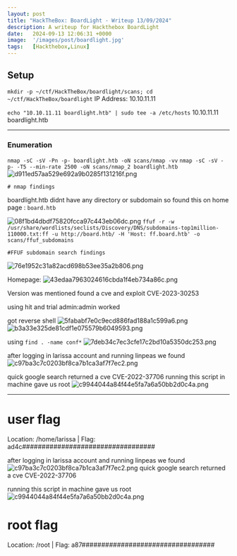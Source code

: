```yaml
---
layout: post
title: "HackTheBox: BoardLight - Writeup 13/09/2024"
description: A writeup for Hackthebox BoardLight
date:   2024-09-13 12:06:31 +0000
image:  '/images/post/boardlight.jpg'
tags:   [Hackthebox,Linux]
---
```


## Setup
`mkdir -p ~/ctf/HackTheBox/boardlight/scans; cd ~/ctf/HackTheBox/boardlight`
IP Address: 10.10.11.11


`echo "10.10.11.11 boardlight.htb" | sudo tee -a /etc/hosts`
10.10.11.11 boardlight.htb

***
### Enumeration 

`nmap -sC -sV -Pn -p- boardlight.htb -oN scans/nmap -vv`
`nmap -sC -sV -p- -T5 --min-rate 2500 -oN scans/nmap_2 boardlight.htb`
![d911ed57aa529e692a9b0285f131216f.png]({{site.baseurl}}/images/post/d911ed57aa529e692a9b0285f131216f.png)
```
# nmap findings

```

boardlight.htb didnt have any directory or subdomain so found this on home page :
`board.htb`

![08f1bd4dbdf75820fcca97c443eb06dc.png]({{site.baseurl}}/images/post/08f1bd4dbdf75820fcca97c443eb06dc.png)
`ffuf -r -w /usr/share/wordlists/seclists/Discovery/DNS/subdomains-top1million-110000.txt:ff -u http://board.htb/ -H 'Host: ff.board.htb' -o scans/ffuf_subdomains`
```
#FFUF subdomain search findings 

```
![76e1952c31a82acd698b53ee35a2b806.png]({{site.baseurl}}/images/post/76e1952c31a82acd698b53ee35a2b806.png)

Homepage:
![43edaa7963024616cbda1f4eb734a86c.png]({{site.baseurl}}/images/post/43edaa7963024616cbda1f4eb734a86c.png)

Version was mentioned found a cve and exploit CVE-2023-30253

using hit and trial admin:admin worked

got reverse shell
![5fababf7e0c9ecd886fad188a1c599a6.png]({{site.baseurl}}/images/post/5fababf7e0c9ecd886fad188a1c599a6.png)
![b3a33e325de81cdf1e075579b6049593.png]({{site.baseurl}}/images/post/b3a33e325de81cdf1e075579b6049593.png)

using `find . -name conf*`
![7deb34c7ec3cfe17c2bd10a5350dc253.png]({{site.baseurl}}/images/post/7deb34c7ec3cfe17c2bd10a5350dc253.png)

after logging in larissa account and running linpeas we found 
![c97ba3c7c0203bf8ca7b1ca3af7f7ec2.png]({{site.baseurl}}/images/post/c97ba3c7c0203bf8ca7b1ca3af7f7ec2.png)

quick google search returned a cve CVE-2022-37706
running this script in machine gave us root 
![c9944044a84f44e5fa7a6a50bb2d0c4a.png]({{site.baseurl}}/images/post/c9944044a84f44e5fa7a6a50bb2d0c4a.png)

***
# user flag
Location:  /home/larissa | Flag: ad4c##################################

after logging in larissa account and running linpeas we found 
![c97ba3c7c0203bf8ca7b1ca3af7f7ec2.png]({{site.baseurl}}/images/post/c97ba3c7c0203bf8ca7b1ca3af7f7ec2.png)
quick google search returned a cve CVE-2022-37706

running this script in machine gave us root 
![c9944044a84f44e5fa7a6a50bb2d0c4a.png]({{site.baseurl}}/images/post/c9944044a84f44e5fa7a6a50bb2d0c4a.png)

# root flag
Location:  /root | Flag: a87##################################
